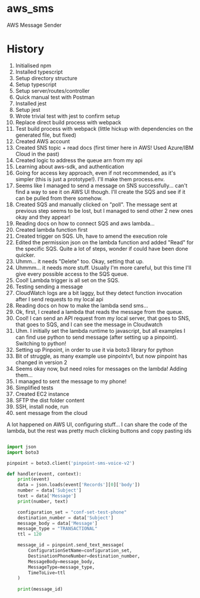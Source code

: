# aws_sms
AWS Message Sender

# History

1. Initialised npm
2. Installed typescript
3. Setup directory structure
4. Setup typescript
5. Setup server/routes/controller
6. Quick manual test with Postman
7. Installed jest
8. Setup jest
9. Wrote trivial test with jest to confirm setup
10. Replace direct build process with webpack
11. Test build process with webpack (little hickup with dependencies on the generated file, but fixed)
12. Created AWS account
13. Created SNS topic + read docs (first timer here in AWS! Used Azure/IBM Cloud in the past)
14. Created logic to address the queue arn from my api
15. Learning about aws-sdk, and authentication
16. Going for access key approach, even if not recommended, as it's simpler (this is just a prototype!). I'll make them process.env.
17. Seems like I managed to send a message on SNS successfully... can't find a way to see it on AWS UI though. I'll create the SQS and see if it can be pulled from there somehow.
18. Created SQS and manually clicked on "poll". The message sent at previous step seems to be lost, but I managed to send other 2 new ones okay and they appear!
19. Reading docs on how to connect SQS and aws lambda...
20. Created lambda function first
21. Created trigger on SQS. Uh, have to amend the execution role
22. Edited the permission json on the lambda function and added "Read" for the specific SQS. Quite a lot of steps, wonder if could have been done quicker.
23. Uhmm... it needs "Delete" too. Okay, setting that up.
24. Uhmmm... it needs more stuff. Usually I'm more careful, but this time I'll give every possible access to the SQS queue.
25. Cool! Lambda trigger is all set on the SQS.
26. Testing sending a message
27. CloudWatch logs are a bit laggy, but they detect function invocation after I send requests to my local api
28. Reading docs on how to make the lambda send sms...
29. Ok, first, I created a lambda that reads the message from the queue.
30. Cool! I can send an API request from my local server, that goes to SNS, that goes to SQS, and I can see the message in Cloudwatch
31. Uhm. I initially set the lambda runtime to javascript, but all examples I can find use python to send message (after setting up a pinpoint). Switching to python!
32. Setting up Pinpoint, in order to use it via boto3 library for python
33. Bit of struggle, as many example use pinpointv1, but now pinpoint has changed in version 2
34. Seems okay now, but need roles for messages on the lambda! Adding them...
35. I managed to sent the message to my phone!
36. Simplified tests
37. Created EC2 instance
39. SFTP the dist folder content
40. SSH, install node, run
41. sent message from the cloud

A lot happened on AWS UI, configuring stuff... I can share the code of the lambda, but the rest was pretty much clicking buttons and copy pasting ids

```python

import json
import boto3

pinpoint = boto3.client('pinpoint-sms-voice-v2')

def handler(event, context):
    print(event)
    data = json.loads(event['Records'][0]['body'])
    number = data['Subject']
    text = data['Message']
    print(number, text)

    configuration_set = "conf-set-test-phone"
    destination_number = data['Subject']
    message_body = data['Message']
    message_type = "TRANSACTIONAL"
    ttl = 120

    message_id = pinpoint.send_text_message(
        ConfigurationSetName=configuration_set,
        DestinationPhoneNumber=destination_number,
        MessageBody=message_body,
        MessageType=message_type,
        TimeToLive=ttl
    )
    
    print(message_id)

```